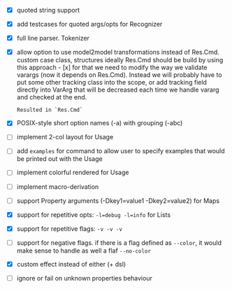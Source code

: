 - [x] quoted string support
- [x] add testcases for quoted args/opts for Recognizer
- [x] full line parser. Tokenizer
- [x] allow option to use model2model transformations instead of Res.Cmd. 
      custom case class, structures
      ideally Res.Cmd should be build by using this approach
      - [x] for that we need to modify the way we validate varargs (now it depends on Res.Cmd). 
      Instead we will probably have to put some other tracking class into the scope, or add tracking field directly 
      into VarArg that will be decreased each time we handle vararg and checked at the end.
      
      Resulted in `Res.Cmd`   
- [x] POSIX-style short option names (-a) with grouping (-abc)      
- [ ] implement 2-col layout for Usage
- [ ] add `examples` for command to allow user to specify examples that would be printed out with the Usage
- [ ] implement colorful rendered for Usage 
- [ ] implement macro-derivation
- [ ] support Property arguments (-Dkey1=value1 -Dkey2=value2) for Maps
- [x] support for repetitive opts: `-l=debug -l=info` for Lists
- [x] support for repetitive flags: `-v -v -v`
- [ ] support for negative flags. if there is a flag defined as `--color`, it would make sense to handle as well a flaf `--no-color`
- [x] custom effect instead of either (+ dsl)
- [ ] ignore or fail on unknown properties behaviour